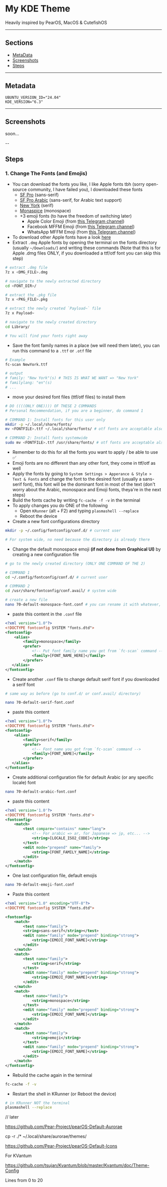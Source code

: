 # My KDE Theme

Heavily inspired by PearOS, MacOS & CutefishOS

---

## Sections

- [MetaData](#metadata)
- [Screenshots](#screenshots)
- [Steps](#steps)

---

## Metadata

```
UBUNTU_VERSION_ID="24.04"
KDE_VERSION="6.3"
```

---

## Screenshots

soon...

--

## Steps

### 1. Change The Fonts (and Emojis)

- You can download the fonts you like, I like Apple fonts tbh (sorry open-source community, I have failed you), I downloaded these fonts
    - [SF Pro](https://devimages-cdn.apple.com/design/resources/download/SF-Pro.dmg) (sans-serif)
    - [SF Pro Arabic](https://devimages-cdn.apple.com/design/resources/download/SF-Arabic.dmg) (sans-serif, for Arabic text support)
    - [New York](https://devimages-cdn.apple.com/design/resources/download/NY.dmg) (serif)
    - [Monaspice](https://github.com/ryanoasis/nerd-fonts/releases/latest/download/Monaspace.zip) (monospace)
    - +3 emoji fonts (to have the freedom of switching later)
        - Apple Color Emoji (from [this Telegram channel](https://t.me/EmojiReplacer))
        - Facebook MFFM Emoji (from [this Telegram channel](https://t.me/mffmemojis))
        - WhatsApp MFFM Emoji (from [this Telegram channel](https://t.me/mffmemojis))
- To download other Apple fonts have a look [here](https://developer.apple.com/fonts/)
- Extract `.dmg` Apple fonts by opening the terminal on the fonts directory (usually `~/Downloads/`) and writing these commands (Note that this is for Apple .dmg files ONLY, if you downloaded a ttf/otf font you can skip this step)

```bash
# extract .dmg file
7z x <DMG_FILE>.dmg

# navigate to the newly extracted directory
cd <FONT_DIR>/

# extract the .pkg file
7z x <PKG_FILE>.pkg

# extract the newly created `Payload~` file
7z x Payload~

# navigate to the newly created directory
cd Library/

# You will find your fonts right away
```

- Save the font family names in a place (we will need them later), you can run this command to a `.ttf` or `.otf` file

```bash
# Example
fc-scan NewYork.ttf

# output
# family: "New York"(s) # THIS IS WHAT WE WANT => "New York"
# familylang: "en"(s)
# ...
```

- move your desired font files (ttf/otf files) to install them

```bash
# DO ((((ONLY ONE)))) OF THESE 2 COMMANDS
# Personal Recommendation, if you are a beginner, do command 1

# COMMAND 1: Install fonts for this user only
mkdir -p ~/.local/share/fonts/
mv <FONTFILE>.ttf ~/.local/share/fonts/ # otf fonts are acceptable also

# COMMAND 2: Install fonts systemwide
sudo mv <FONTFILE>.ttf /usr/share/fonts/ # otf fonts are acceptable also
```

- Remember to do this for all the fonts you want to apply / be able to use ✅
- Emoji fonts are no different than any other font, they come in ttf/otf as well
- Apply the fonts by going to `System Settings > Apperance & Style > Text & Fonts` and change the font to the desired font (usually a sans-serif font), this font will be the dominant font in most of the text (don't worry about the Arabic, monospace and Emoji fonts, theya're in the next steps)
- Build the fonts cache by writing `fc-cache -f -v` in the terminal
- To apply changes you do ONE of the following
    - Open `KRunner` (alt + F2) and typing `plasmashell --replace`
    - Reboot the device
- Create a new font configurations directory

```bash
mkdir -p ~/.config/fontconfig/conf.d/ # current user

# For system wide, no need because the directory is already there
```

- Change the default monospace emoji **(if not done from Graphical UI)** by creating a new configuration file

```bash
# go to the newly created directory (ONLY ONE COMMAND OF THE 2)

# COMMAND 1
cd ~/.config/fontconfig/conf.d/ # current user

# COMMAND 2
cd /usr/share/fontconfig/conf.avail/ # system wide

# create a new file
nano 70-default-monospace-font.conf # you can rename it with whatever, but it must start with 7 or 6 [not sure] and must end with .conf
```

- paste this content in the `.conf` file

```xml
<?xml version="1.0"?>
<!DOCTYPE fontconfig SYSTEM "fonts.dtd">
<fontconfig>
    <alias>
        <family>monospace</family>
        <prefer>
            <!-- Put font family name you get from `fc-scan` command -->
            <family>[FONT_NAME_HERE]</family>
        </prefer>
   </alias>
</fontconfig>
```

- Create another `.conf` file to change default serif font if you downloaded a serif font

```bash
# same way as before (go to conf.d/ or conf.avail/ directory)

nano 70-default-serif-font.conf
```

- paste this content

```xml
<?xml version="1.0"?>
<!DOCTYPE fontconfig SYSTEM "fonts.dtd">
<fontconfig>
    <alias>
        <family>serif</family>
        <prefer>
            <!-- Font name you got from `fc-scan` command -->
            <family>[FONT_NAME]</family>
        </prefer>
   </alias>
</fontconfig>
```

- Create additional configuration file for default Arabic (or any specific locale) font

```bash
nano 70-default-arabic-font.conf
```

- paste this content

```xml
<?xml version='1.0'?>
<!DOCTYPE fontconfig SYSTEM 'fonts.dtd'>
<fontconfig>
    <match>
        <test compare="contains" name="lang">
            <!-- For arabic => ar, for Japanese => jp, etc... -->
            <string>[LOCALE_ISO2_CODE]</string>
        </test>
        <edit mode="prepend" name="family">
            <string>[FONT_FAMILY_NAME]</string>
        </edit>
    </match>
</fontconfig>
```

- One last configuration file, default emojis

```bash
nano 70-default-emoji-font.conf
```

- Paste this content

```xml
<?xml version="1.0" encoding="UTF-8"?>
<!DOCTYPE fontconfig SYSTEM "fonts.dtd">

<fontconfig>
    <match>
        <test name="family">
        <string>sans-serif</string></test>
        <edit name="family" mode="prepend" binding="strong">
            <string>[EMOJI_FONT_NAME]</string>
        </edit>
    </match>
    <match>
        <test name="family">
            <string>serif</string>
        </test>
        <edit name="family" mode="prepend" binding="strong">
            <string>[EMOJI_FONT_NAME]</string>
        </edit>
    </match>
    <match>
        <test name="family">
            <string>monospace</string>
        </test>
        <edit name="family" mode="prepend" binding="strong">
            <string>[EMOJI_FONT_NAME]</string>
        </edit>
    </match>
    <match>
        <test name="family">
            <string>emoji</string>
        </test>
        <edit name="family" mode="prepend" binding="strong">
            <string>[EMOJI_FONT_NAME]</string>
        </edit>
    </match>
</fontconfig>
```

- Rebuild the cache again in the terminal

```bash
fc-cache -f -v
```

- Restart the shell in KRunner (or Reboot the device)

```bash
# in KRunner NOT the terminal
plasmashell --replace
```

// later

https://github.com/Pear-Project/pearOS-Default-Aurorae

cp -r ./* ~/.local/share/aurorae/themes/

https://github.com/Pear-Project/pearOS-Default-Icons


For KVantum

https://github.com/tsujan/Kvantum/blob/master/Kvantum/doc/Theme-Config

Lines from 0 to 20

